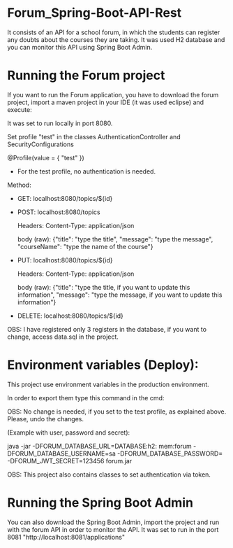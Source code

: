 # Forum_Spring-Boot-API-Rest
It consists of an API for a school forum, in which the students can register any doubts about the courses they are taking. It was used H2 database and you can monitor this API using Spring Boot Admin. 

# Running the Forum project
If you want to run the Forum application, you have to download the forum project, import a maven project in your IDE (it was used eclipse) and execute:

It was set to run locally in port 8080.

Set profile "test" in the classes AuthenticationController and SecurityConfigurations

@Profile(value = { "test" })

- For the test profile, no authentication is needed.

Method:

- GET: localhost:8080/topics/${id}
- POST: localhost:8080/topics
  
  Headers: 
  Content-Type: application/json
  
  body (raw):
        {"title": "type the title", "message": "type the message", "courseName": "type the name of the course"}
        

- PUT: localhost:8080/topics/${id}
  
  Headers: 
  Content-Type: application/json
  
  body (raw):
        {"title": "type the title, if you want to update this information", "message": "type the message, if you want to update this information"}
        
- DELETE: localhost:8080/topics/${id}

OBS: I have registered only 3 registers in the database, if you want to change, access data.sql in the project.

# Environment variables (Deploy):

This project use environment variables in the production environment.

In order to export them type this command in the cmd:

OBS: No change is needed, if you set to the test profile, as explained above. Please, undo the changes.

(Example with user, password and secret):

java -jar -DFORUM_DATABASE_URL=DATABASE:h2:
mem:forum
-DFORUM_DATABASE_USERNAME=sa
-DFORUM_DATABASE_PASSWORD=
-DFORUM_JWT_SECRET=123456 forum.jar

OBS: This project also contains classes to set authentication via token.

# Running the Spring Boot Admin

You can also download the Spring Boot Admin, import the project and run with the forum API in order to monitor the API.
It was set to run in the port 8081 "http://localhost:8081/applications"

